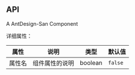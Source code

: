 ## API

A AntDesign-San Component


详细属性：

| 属性 | 说明 | 类型 | 默认值 |
| --- | --- | --- | --- |
| 属性名 | 组件属性的说明 | boolean | `false` |
